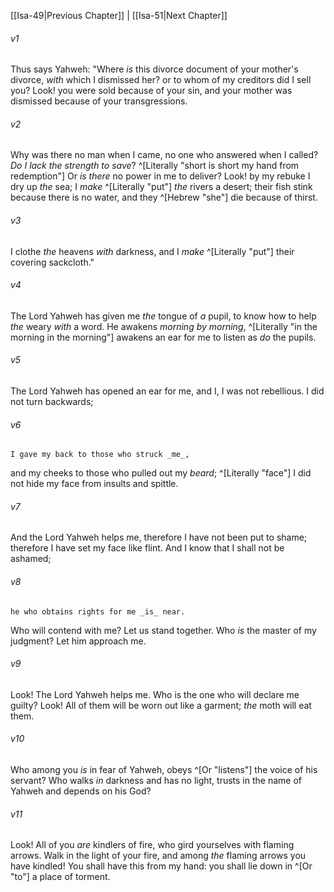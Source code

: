 ﻿---
aliases:
  - Isaiah 50
---

[[Isa-49|Previous Chapter]] | [[Isa-51|Next Chapter]]

###### v1
Thus says Yahweh:
"Where _is_ this divorce document of your mother's divorce, _with_ which I dismissed her?
or to whom of my creditors did I sell you?
Look! you were sold because of your sin,
and your mother was dismissed because of your transgressions.

###### v2
Why was there no man when I came,
no one who answered when I called?
_Do I lack the strength to save_? ^[Literally "short is short my hand from redemption"]
Or _is there_ no power in me to deliver?
Look! by my rebuke I dry up _the_ sea;
I _make_ ^[Literally "put"] _the_ rivers a desert;
their fish stink because there is no water,
and they ^[Hebrew "she"] die because of thirst.

###### v3
I clothe _the_ heavens _with_ darkness,
and I _make_ ^[Literally "put"] their covering sackcloth."

###### v4
The Lord Yahweh has given me _the_ tongue of _a_ pupil,
to know how to help _the_ weary _with_ a word.
He awakens _morning by morning_, ^[Literally "in the morning in the morning"]
awakens an ear for me to listen as _do_ the pupils.

###### v5
The Lord Yahweh has opened an ear for me,
and I, I was not rebellious.
I did not turn backwards;

###### v6
    I gave my back to those who struck _me_,
and my cheeks to those who pulled out my _beard_; ^[Literally "face"]
I did not hide my face from insults and spittle.

###### v7
And the Lord Yahweh helps me,
therefore I have not been put to shame;
therefore I have set my face like flint.
And I know that I shall not be ashamed;

###### v8
    he who obtains rights for me _is_ near.
Who will contend with me? Let us stand together.
Who _is_ the master of my judgment? Let him approach me.

###### v9
Look! The Lord Yahweh helps me.
Who is the one who will declare me guilty?
Look! All of them will be worn out like a garment;
_the_ moth will eat them.

###### v10
Who among you _is_ in fear of Yahweh,
obeys ^[Or "listens"] the voice of his servant?
Who walks _in_ darkness
and has no light,
trusts in the name of Yahweh
and depends on his God?

###### v11
Look! All of you _are_ kindlers of fire,
who gird yourselves with flaming arrows.
Walk in the light of your fire,
and among _the_ flaming arrows you have kindled!
You shall have this from my hand:
you shall lie down in ^[Or "to"] a place of torment.
